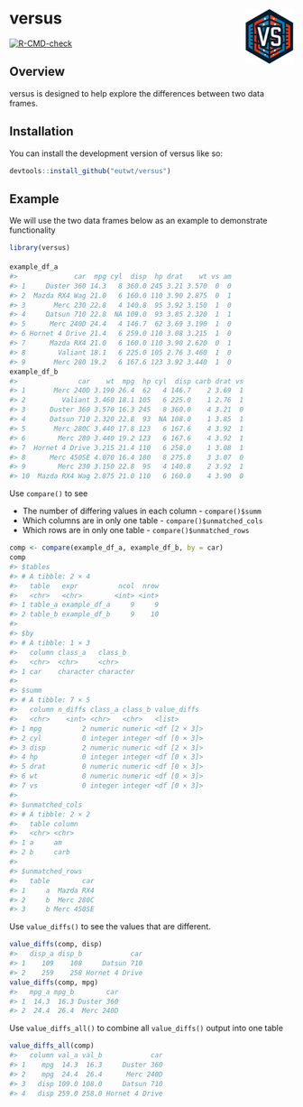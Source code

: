 
<!-- README.md is generated from README.Rmd. Please edit that file -->

# versus <img id="logo" src="man/figures/logo.png" align="right" width="17%" height="17%" />

<!-- badges: start -->

[![R-CMD-check](https://github.com/eutwt/versus/actions/workflows/R-CMD-check.yaml/badge.svg)](https://github.com/eutwt/versus/actions/workflows/R-CMD-check.yaml)
<!-- badges: end -->

## Overview

versus is designed to help explore the differences between two data
frames.

## Installation

You can install the development version of versus like so:

``` r
devtools::install_github("eutwt/versus")
```

## Example

We will use the two data frames below as an example to demonstrate
functionality

``` r
library(versus)

example_df_a
#>              car  mpg cyl  disp  hp drat    wt vs am
#> 1     Duster 360 14.3   8 360.0 245 3.21 3.570  0  0
#> 2  Mazda RX4 Wag 21.0   6 160.0 110 3.90 2.875  0  1
#> 3       Merc 230 22.8   4 140.8  95 3.92 3.150  1  0
#> 4     Datsun 710 22.8  NA 109.0  93 3.85 2.320  1  1
#> 5      Merc 240D 24.4   4 146.7  62 3.69 3.190  1  0
#> 6 Hornet 4 Drive 21.4   6 259.0 110 3.08 3.215  1  0
#> 7      Mazda RX4 21.0   6 160.0 110 3.90 2.620  0  1
#> 8        Valiant 18.1   6 225.0 105 2.76 3.460  1  0
#> 9       Merc 280 19.2   6 167.6 123 3.92 3.440  1  0
example_df_b
#>               car    wt  mpg  hp cyl  disp carb drat vs
#> 1       Merc 240D 3.190 26.4  62   4 146.7    2 3.69  1
#> 2         Valiant 3.460 18.1 105   6 225.0    1 2.76  1
#> 3      Duster 360 3.570 16.3 245   8 360.0    4 3.21  0
#> 4      Datsun 710 2.320 22.8  93  NA 108.0    1 3.85  1
#> 5       Merc 280C 3.440 17.8 123   6 167.6    4 3.92  1
#> 6        Merc 280 3.440 19.2 123   6 167.6    4 3.92  1
#> 7  Hornet 4 Drive 3.215 21.4 110   6 258.0    1 3.08  1
#> 8      Merc 450SE 4.070 16.4 180   8 275.8    3 3.07  0
#> 9        Merc 230 3.150 22.8  95   4 140.8    2 3.92  1
#> 10  Mazda RX4 Wag 2.875 21.0 110   6 160.0    4 3.90  0
```

Use `compare()` to see

- The number of differing values in each column - `compare()$summ`
- Which columns are in only one table - `compare()$unmatched_cols`
- Which rows are in only one table - `compare()$unmatched_rows`

``` r
comp <- compare(example_df_a, example_df_b, by = car)
comp
#> $tables
#> # A tibble: 2 × 4
#>   table   expr          ncol  nrow
#>   <chr>   <chr>        <int> <int>
#> 1 table_a example_df_a     9     9
#> 2 table_b example_df_b     9    10
#> 
#> $by
#> # A tibble: 1 × 3
#>   column class_a   class_b  
#>   <chr>  <chr>     <chr>    
#> 1 car    character character
#> 
#> $summ
#> # A tibble: 7 × 5
#>   column n_diffs class_a class_b value_diffs 
#>   <chr>    <int> <chr>   <chr>   <list>      
#> 1 mpg          2 numeric numeric <df [2 × 3]>
#> 2 cyl          0 integer integer <df [0 × 3]>
#> 3 disp         2 numeric numeric <df [2 × 3]>
#> 4 hp           0 integer integer <df [0 × 3]>
#> 5 drat         0 numeric numeric <df [0 × 3]>
#> 6 wt           0 numeric numeric <df [0 × 3]>
#> 7 vs           0 integer integer <df [0 × 3]>
#> 
#> $unmatched_cols
#> # A tibble: 2 × 2
#>   table column
#>   <chr> <chr> 
#> 1 a     am    
#> 2 b     carb  
#> 
#> $unmatched_rows
#>   table        car
#> 1     a  Mazda RX4
#> 2     b  Merc 280C
#> 3     b Merc 450SE
```

Use `value_diffs()` to see the values that are different.

``` r
value_diffs(comp, disp)
#>   disp_a disp_b            car
#> 1    109    108     Datsun 710
#> 2    259    258 Hornet 4 Drive
value_diffs(comp, mpg)
#>   mpg_a mpg_b        car
#> 1  14.3  16.3 Duster 360
#> 2  24.4  26.4  Merc 240D
```

Use `value_diffs_all()` to combine all `value_diffs()` output into one
table

``` r
value_diffs_all(comp)
#>   column val_a val_b            car
#> 1    mpg  14.3  16.3     Duster 360
#> 2    mpg  24.4  26.4      Merc 240D
#> 3   disp 109.0 108.0     Datsun 710
#> 4   disp 259.0 258.0 Hornet 4 Drive
```
